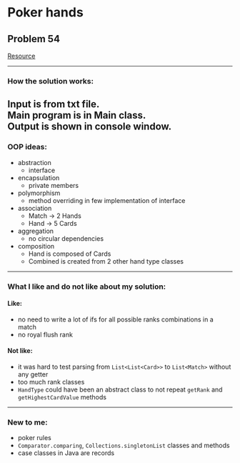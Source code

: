 # Poker hands
## Problem 54
[Resource](https://projecteuler.net/problem=54)

---

### How the solution works:
Input is from txt file.  
Main program is in Main class.  
Output is shown in console window.
---
### OOP ideas:
* abstraction 
  * interface
* encapsulation
  * private members
* polymorphism
  * method overriding in few implementation of interface
* association
  * Match -> 2 Hands
  * Hand -> 5 Cards
* aggregation
  * no circular dependencies
* composition
  * Hand is composed of Cards
  * Combined is created from 2 other hand type classes
---
### What I like and do not like about my solution:
#### Like:
* no need to write a lot of ifs for all possible ranks combinations in a match
* no royal flush rank
#### Not like:
* it was hard to test parsing from `List<List<Card>>` to `List<Match>` without any getter
* too much rank classes
* `HandType` could have been an abstract class to not repeat `getRank` and `getHighestCardValue` methods
---
### New to me:
* poker rules
* `Comparator.comparing`, `Collections.singletonList` classes and methods
* case classes in Java are records 
